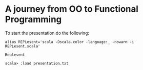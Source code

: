 # A journey from OO to Functional Programming

To start the presentation do the following:

```alias REPLesent='scala -Dscala.color -language:_ -nowarn -i REPLesent.scala'```

```Replesent```

```scala> :load presentation.txt```
